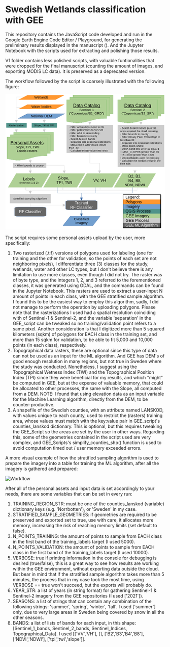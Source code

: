 # Swedish Wetlands classification with GEE

This repository contains the JavaScript code developed and run in the Google Earth Engine Code Editor / Playground, for generating the preliminary results displayed in the manuscript (). And the Jupyter Notebook with the scripts used for extracting and polishing those results.

V1 folder contains less polished scripts, with valuable funtionalities that were dropped for the final manuscript (counting the amount of images, and exporting MODIS LC data). It is preserved as a deprecated version.

The workflow followed by the script is coarsely illustrated with the following figure:

![Workflow](.github/general_workflow.png)

The script requires some personal assets upload by the user, more specifically:

1. Two rasterized (.tif) versions of polygons used for labeling (one for training and the other for validation, so the points of each set are not neighboring pixels), I differentiate three (3) classes for the study, wetlands, water and other LC types, but I don't believe there is any limitation to use more classes, even though I did not try. The raster was of byte type, and the integers 1, 2, and 3 referred to the forementioned classes, it was generated using GDAL, and the commands can be found in the Jupyter Notebook. This rasters are used to extract a user-input N amount of points in each class, with the GEE stratified sample algorithm. I found this to be the easiest way to employ this algorithm, sadly, I did not manage to perform the operation by uploading polygons. Please note that the rasterizations I used had a spatial resolution coinciding with of Sentinel-1 & Sentinel-2, and the variable 'separation' in the GEE_script can be tweaked so no training/validation point refers to a same pixel. Another consideration is that I digitized more than 5 squared kilometers (sqkm) of polygons for EACH class in the training set, and more than 15 sqkm for validation, to be able to fit 5,000 and 10,000 points (in each class), respectively.
2. Topographical data rasters, these are optional since this type of data can not be used as an input for the ML algorithm. And GEE has DEM's of good enough resolution in many regions, but not true in Sweden where the study was conducted. Nonetheless, I suggest using the Topographical Wetness Index (TWI) and the Topographical Position Index (TPI) since they were beneficial for my results, and which "might" be computed in GEE, but at the expense of valuable memory, that could be allocated to other processes, the same with the Slope, all computed from a DEM. NOTE: I found that using elevation data as an input variable for the Machine Learning algorithm, directly from the DEM, to be counter-productive.
3. A shapefile of the Swedish counties, with an attribute named LANSKOD, with values unique to each county, used to restrict the (rasters) training area, whose values must match with the key:value pair in GEE_script's counties_lanskod dictionary. This is optional, but this requires tweaking the GEE_Script so the areas are set by the user in other ways. Regarding this, some of the geometries contained in the script used are very complex, and GEE_Scripts's simplify_counties_shp() function is used to avoid computation timed out / user memory exceeded errors.

A more visual example of how the stratified sampling algorithm is used to prepare the imagery into a table for training the ML algorithm, after all the imagery is gathered and prepared:

![Workflow](.github/stratified_sample.png)

After all of the personal assets and input data is set accordingly to your needs, there are some variables that can be set in every run:

1. TRAINING_REGION_STR: must be one of the counties_lanskod (variable) dictionary keys (e.g. 'Norrbotten'), or 'Sweden' in my case.
2. STRATIFIED_SAMPLE_GEOMETRIES: if geometries are required to be preserved and exported set to true, use with care, it allocates more memory, increasing the risk of reaching memory limits (set default to false).
3. N_POINTS_TRAINING: the amount of points to sample from EACH class in the first band of the training_labels target (I used 5000).
4. N_POINTS_VALIDATION: the amount of points to sample from EACH class in the first band of the training_labels target (I used 10000).
5. VERBOSE: true if printing information in the console for debugging is desired (true/false), this is a great way to see how results are working within the GEE environment, without exporting data outside the cloud. But bear in mind that if the stratified sample algorithm takes more than 5 minutes, the process that in my case took the most time, using VERBOSE == true won't succeed, but the exports will probably do.
6. YEAR_STR: a list of years (in string format) for gathering Sentinel-1 & Sentinel-2 imagery from the GEE repositories (I used ['2021']).
7. SEASONS: a list of strings that can contain any combination of the following strings: 'summer', 'spring', 'winter', 'fall'. I used ['summer'] only, due to very large areas in Sweden being covered by snow in all the other seasons.
8. BANDS: a list of lists of bands for each input, in this shape: [Sentinel_1_bands, Sentinel_2_bands, Sentinel_Indices, Topographical_Data]. I used [['VV','VH'], [], ['B2','B3','B4','B8'], ['NDVI','NDWI'], ['tpi','twi','slope']].

